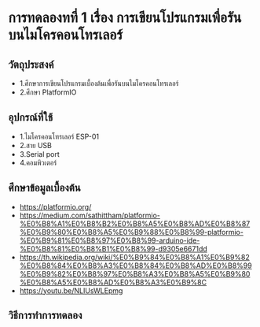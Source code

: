 # การทดลองทที่ 1 เรื่อง การเขียนโปรแกรมเพื่อรันบนไมโครคอนโทรเลอร์

## วัตถุประสงค์
* 1.ศึกษาการเขียนโปรแกรมเบื้องต้นเพื่อรันบนไมโครคอนโทรเลอร์
* 2.ศึกษา PlatformIO
 
## อุปกรณ์ที่ใช้
* 1.ไมโครคอนโทรเลอร์ ESP-01
* 2.สาย USB 
* 3.Serial port
* 4.คอมพิวเตอร์

## ศึกษาข้อมูลเบื้องต้น
* https://platformio.org/
* https://medium.com/sathittham/platformio-%E0%B8%A1%E0%B8%B2%E0%B8%A5%E0%B8%AD%E0%B8%87%E0%B9%80%E0%B8%A5%E0%B9%88%E0%B8%99-platformio-%E0%B9%81%E0%B8%97%E0%B8%99-arduino-ide-%E0%B8%81%E0%B8%B1%E0%B8%99-d9305e6671dd
* https://th.wikipedia.org/wiki/%E0%B9%84%E0%B8%A1%E0%B9%82%E0%B8%84%E0%B8%A3%E0%B8%84%E0%B8%AD%E0%B8%99%E0%B9%82%E0%B8%97%E0%B8%A3%E0%B8%A5%E0%B9%80%E0%B8%A5%E0%B8%AD%E0%B8%A3%E0%B9%8C
* https://youtu.be/NLIUsWLEpmg

## วิธีการทำการทดลอง
